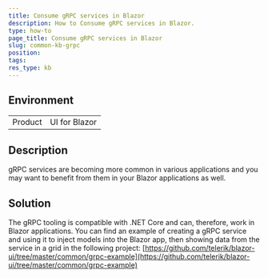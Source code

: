 ```yaml
---
title: Consume gRPC services in Blazor
description: How to Consume gRPC services in Blazor.
type: how-to
page_title: Consume gRPC services in Blazor
slug: common-kb-grpc
position: 
tags: 
res_type: kb
---
```


## Environment

<table>
    <tbody>
        <tr>
            <td>Product</td>
            <td>UI for Blazor</td>
        </tr>
    </tbody>
</table>


## Description

gRPC services are becoming more common in various applications and you may want to benefit from them in your Blazor applications as well.


## Solution

The gRPC tooling is compatible with .NET Core and can, therefore, work in Blazor applications. You can find an example of creating a gRPC service and using it to inject models into the Blazor app, then showing data from the service in a grid in the following project: [https://github.com/telerik/blazor-ui/tree/master/common/grpc-example](https://github.com/telerik/blazor-ui/tree/master/common/grpc-example)
